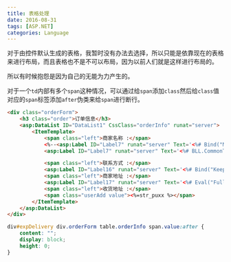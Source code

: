 ```yaml
---
title: 表格处理
date: 2016-08-31
tags: [ASP.NET]
categories: Language
---
```


对于由控件默认生成的表格，我暂时没有办法去选择，所以只能是依靠现在的表格来进行布局，而且表格也不是不可以布局，因为以前人们就是这样进行布局的。

所以有时候抱怨是因为自己的无能为力产生的。

对于一个`td`内部有多个`span`这种情况，可以通过给`span`添加`class`然后给`class`值对应的`span`标签添加`after`伪类来给`span`进行断行。

```aspx
<div class="orderForm">
    <h3 class="order">订单信息</h3>
    <asp:DataList ID="DataList1" CssClass="orderInfo" runat="server">
        <ItemTemplate>
            <span class="left">商家名称 :</span>
            <%--<asp:Label ID="Label7" runat="server" Text='<%# Bind("MerchantsName","{0}")%>' CssClass="name"></asp:Label>--%>
            <asp:Label ID="Label7" runat="server" Text='<%# BLL.CommonTools.InterceptionString(Eval("MerchantsName").ToString(),17)%>' CssClass="name"></asp:Label>

            <span class="left">联系方式 :</span>
            <asp:Label ID="Label16" runat="server" Text='<%# Bind("KeepPhone","{0}")%>' CssClass="tel value"></asp:Label>
            <span class="left">商家地址 :</span>
            <asp:Label ID="Label17" runat="server" Text='<%# Eval("FullAddress","{0}")%>' CssClass="shoperAdd value"></asp:Label>
            <span class="left">收货地址 :</span>
            <span class="userAdd value"><%=str_puxx %></span>
        </ItemTemplate>
    </asp:DataList>
</div>
```

```css
div#expDelivery div.orderForm table.orderInfo span.value:after {
    content: "";
    display: block;
    height: 0;
}
```